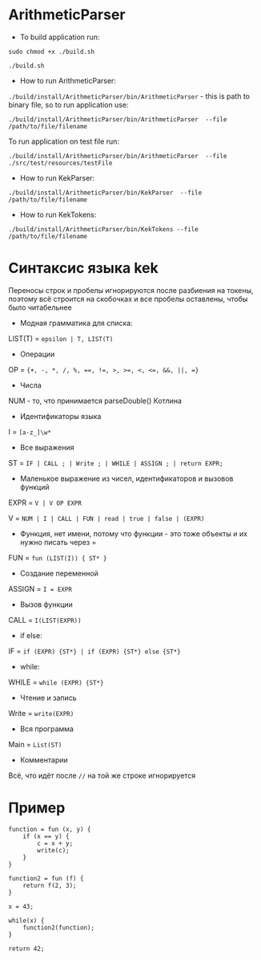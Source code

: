# ArithmeticParser

* To build application run:

`sudo chmod +x ./build.sh`

`./build.sh`

* How to run ArithmeticParser:

`./build/install/ArithmeticParser/bin/ArithmeticParser` - 
this is path to binary file, so
to run application use:

`./build/install/ArithmeticParser/bin/ArithmeticParser 
--file /path/to/file/filename`

To run application on test file run:

`./build/install/ArithmeticParser/bin/ArithmeticParser 
--file ./src/test/resources/testFile`

* How to run KekParser:

`./build/install/ArithmeticParser/bin/KekParser 
--file /path/to/file/filename`

* How to run KekTokens:

`./build/install/ArithmeticParser/bin/KekTokens
--file /path/to/file/filename`

# Синтаксис языка kek

Переносы строк и пробелы игнорируются после разбиения на токены, 
поэтому всё строится на скобочках и все пробелы 
оставлены, чтобы было читабельнее

* Модная грамматика для списка:

LIST(T) = `epsilon | T, LIST(T)`

* Операции

OP = `{+, -, *, /, %, ==, !=, >, >=, <, <=, &&, ||, =}`

* Числа
 
NUM - то, что принимается parseDouble() Котлина
 
* Идентификаторы языка

I = `[a-z_]\w*`

* Все выражения

ST = `IF | CALL ; | Write ; | WHILE | ASSIGN ; | return EXPR;`

* Маленькое выражение из чисел, идентификаторов и вызовов функций

EXPR = `V | V OP EXPR`

V = `NUM | I | CALL | FUN | read | true | false | (EXPR)`


* Функция, нет имени, потому что функции - это тоже объекты и их
нужно писать через =

FUN = `fun (LIST(I)) { ST* } `

* Создание переменной

ASSIGN = `I = EXPR`

* Вызов функции

CALL = `I(LIST(EXPR))`

* if else:

IF = `if (EXPR) {ST*} | if (EXPR) {ST*} else {ST*}`

* while:

WHILE = `while (EXPR) {ST*}`

* Чтение и запись

Write = `write(EXPR)`

* Вся программа

Main = `List(ST)`

* Комментарии

Всё, что идёт после `//` на той же строке игнорируется

# Пример

```
function = fun (x, y) {
    if (x == y) {
        c = x + y;
        write(c);
    }
}

function2 = fun (f) {
    return f(2, 3);
}

x = 43;

while(x) {
    function2(function);
}

return 42;
```
